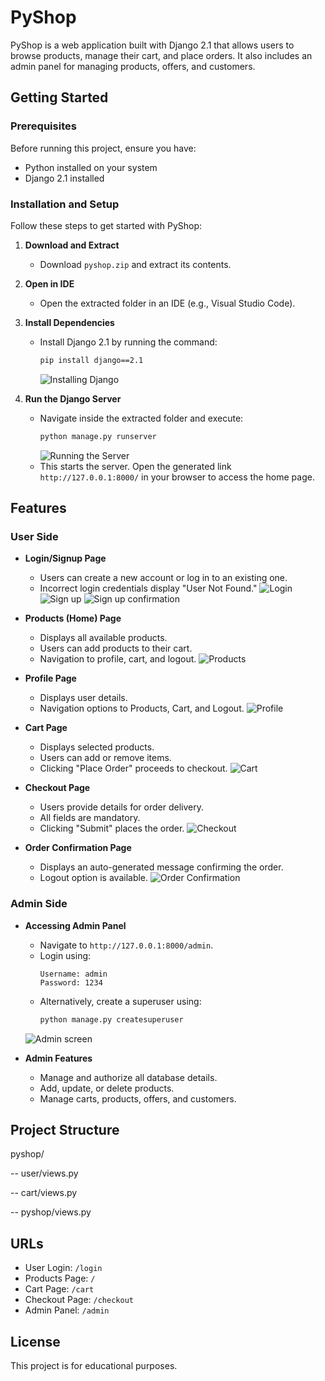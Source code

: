 # PyShop

PyShop is a web application built with Django 2.1 that allows users to browse products, manage their cart, and place orders. It also includes an admin panel for managing products, offers, and customers.

## Getting Started

### Prerequisites
Before running this project, ensure you have:

- Python installed on your system
- Django 2.1 installed

### Installation and Setup
Follow these steps to get started with PyShop:

1. **Download and Extract**  
   - Download `pyshop.zip` and extract its contents.

2. **Open in IDE**  
   - Open the extracted folder in an IDE (e.g., Visual Studio Code).

3. **Install Dependencies**  
   - Install Django 2.1 by running the command:
     ```sh
     pip install django==2.1
     ```
     ![Installing Django](install_django.png)

4. **Run the Django Server**  
   - Navigate inside the extracted folder and execute:
     ```sh
     python manage.py runserver
     ```
     ![Running the Server](runserver.png)
   - This starts the server. Open the generated link `http://127.0.0.1:8000/` in your browser to access the home page.

## Features

### User Side
- **Login/Signup Page**  
  - Users can create a new account or log in to an existing one.
  - Incorrect login credentials display "User Not Found."
   ![Login](login_page.png)
   ![Sign up](login_page2.png)
   ![Sign up confirmation](login_page3.png)
  
- **Products (Home) Page**  
  - Displays all available products.
  - Users can add products to their cart.
  - Navigation to profile, cart, and logout.
   ![Products](cart.png)

- **Profile Page**  
  - Displays user details.
  - Navigation options to Products, Cart, and Logout.
  ![Profile](Profile.png)

- **Cart Page**  
  - Displays selected products.
  - Users can add or remove items.
  - Clicking "Place Order" proceeds to checkout.
  ![Cart](Cart2.png)

- **Checkout Page**  
  - Users provide details for order delivery.
  - All fields are mandatory.
  - Clicking "Submit" places the order.
   ![Checkout](Checkout.png)

- **Order Confirmation Page**  
  - Displays an auto-generated message confirming the order.
  - Logout option is available.
  ![Order Confirmation](Message.png)

### Admin Side
- **Accessing Admin Panel**  
  - Navigate to `http://127.0.0.1:8000/admin`.
  - Login using:
    ```
    Username: admin
    Password: 1234
    ```
  - Alternatively, create a superuser using:
    ```sh
    python manage.py createsuperuser
    ```
   ![Admin screen](Adminpage.png)

- **Admin Features**  
  - Manage and authorize all database details.
  - Add, update, or delete products.
  - Manage carts, products, offers, and customers.

## Project Structure

pyshop/

-- user/views.py 

-- cart/views.py 

-- pyshop/views.py

## URLs
- User Login: `/login`
- Products Page: `/`
- Cart Page: `/cart`
- Checkout Page: `/checkout`
- Admin Panel: `/admin`

## License
This project is for educational purposes.
